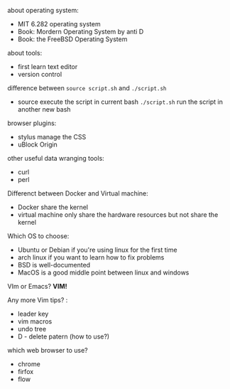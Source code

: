 about operating system:

* MIT 6.282 operating system 
* Book: Mordern Operating System by anti D
* Book: the FreeBSD Operating System

about tools:

* first learn text editor
* version control

difference between `source script.sh` and `./script.sh`

* source execute the script in current bash `./script.sh` run the script in another new bash

browser plugins:

* stylus manage the CSS
* uBlock Origin

other useful data wranging tools:

* curl
* perl

Differenct between Docker and Virtual machine:

* Docker share the kernel
* virtual machine only share the hardware resources but not share the kernel

Which OS to choose:

* Ubuntu or Debian  if you're using linux for the first time
* arch linux  if you want to learn how to fix problems
* BSD is well-documented
* MacOS is a good middle point between linux and windows

VIm or Emacs? **VIM!**

Any more Vim tips? : 

- leader key
- vim macros
- undo tree
- D - delete patern (how to use?)

which web browser to use?

* chrome
* firfox
* flow







